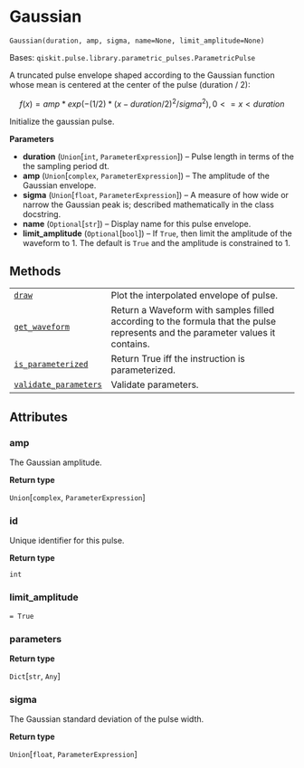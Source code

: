 # Gaussian

<span id="undefined" />

`Gaussian(duration, amp, sigma, name=None, limit_amplitude=None)`

Bases: `qiskit.pulse.library.parametric_pulses.ParametricPulse`

A truncated pulse envelope shaped according to the Gaussian function whose mean is centered at the center of the pulse (duration / 2):

$$
f(x) = amp * exp( -(1/2) * (x - duration/2)^2 / sigma^2 )  ,  0 <= x < duration
$$

Initialize the gaussian pulse.

**Parameters**

*   **duration** (`Union`\[`int`, `ParameterExpression`]) – Pulse length in terms of the the sampling period dt.
*   **amp** (`Union`\[`complex`, `ParameterExpression`]) – The amplitude of the Gaussian envelope.
*   **sigma** (`Union`\[`float`, `ParameterExpression`]) – A measure of how wide or narrow the Gaussian peak is; described mathematically in the class docstring.
*   **name** (`Optional`\[`str`]) – Display name for this pulse envelope.
*   **limit\_amplitude** (`Optional`\[`bool`]) – If `True`, then limit the amplitude of the waveform to 1. The default is `True` and the amplitude is constrained to 1.

## Methods

|                                                                                                                                                                                  |                                                                                                                                |
| -------------------------------------------------------------------------------------------------------------------------------------------------------------------------------- | ------------------------------------------------------------------------------------------------------------------------------ |
| [`draw`](qiskit.pulse.library.Gaussian.draw#qiskit.pulse.library.Gaussian.draw "qiskit.pulse.library.Gaussian.draw")                                                             | Plot the interpolated envelope of pulse.                                                                                       |
| [`get_waveform`](qiskit.pulse.library.Gaussian.get_waveform#qiskit.pulse.library.Gaussian.get_waveform "qiskit.pulse.library.Gaussian.get_waveform")                             | Return a Waveform with samples filled according to the formula that the pulse represents and the parameter values it contains. |
| [`is_parameterized`](qiskit.pulse.library.Gaussian.is_parameterized#qiskit.pulse.library.Gaussian.is_parameterized "qiskit.pulse.library.Gaussian.is_parameterized")             | Return True iff the instruction is parameterized.                                                                              |
| [`validate_parameters`](qiskit.pulse.library.Gaussian.validate_parameters#qiskit.pulse.library.Gaussian.validate_parameters "qiskit.pulse.library.Gaussian.validate_parameters") | Validate parameters.                                                                                                           |

## Attributes

<span id="undefined" />

### amp

The Gaussian amplitude.

**Return type**

`Union`\[`complex`, `ParameterExpression`]

<span id="undefined" />

### id

Unique identifier for this pulse.

**Return type**

`int`

<span id="undefined" />

### limit\_amplitude

`= True`

<span id="undefined" />

### parameters

**Return type**

`Dict`\[`str`, `Any`]

<span id="undefined" />

### sigma

The Gaussian standard deviation of the pulse width.

**Return type**

`Union`\[`float`, `ParameterExpression`]
